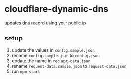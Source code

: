 # cloudflare-dynamic-dns
updates dns record using your public ip


## setup
1. update the values in <code>config.sample.json</code>
2. rename <code>config.sample.json</code> to <code>config.json</code>
3. update the name in <code>request-data.json</code>
4. rename <code>request-data.sample.json</code> to <code>request-data.json</code>
5. run <code>npm start</code>